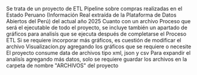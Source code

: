 Se trata de un proyecto de ETL Pipeline sobre compras realizadas en el Estado Peruano (Información Real extraída de la Plataforma de Datos Abiertos del Perú) del actual año 2025
Cuanto con un archivo Proceso que será el ejecutable de todo el proyecto, se incluye también un apartado de gráficos para analisís que se ejecuta después de completarse el Proceso ETL 
Si se requiere incorporar más gráficos, es cuestión de modificar el archivo Visualizacion.py agregando los gráficos que se requiere o necesite
El proyecto consume data de archivos tipo xml, json y csv
Para expandir el analisís agregando más datos, solo se requiere guardar los archivos en la carpeta de nombre "ARCHIVOS" del proyecto
